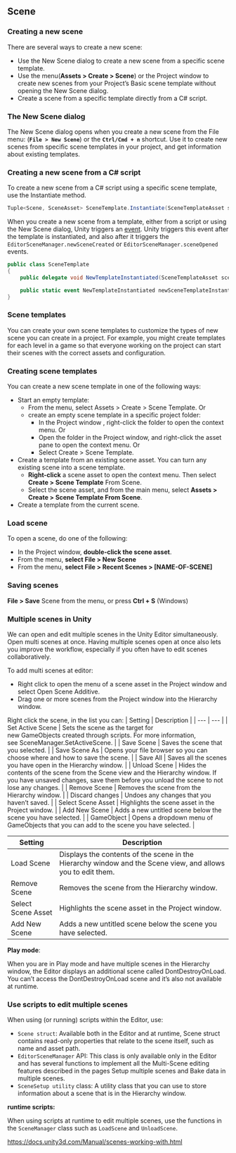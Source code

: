 ## Scene

### Creating a new scene
There are several ways to create a new scene:

- Use the New Scene dialog to create a new scene from a specific scene template.
- Use the menu(**Assets > Create > Scene**)  or the Project window to create new scenes from your Project’s Basic scene template without opening the New Scene dialog.
- Create a scene from a specific template directly from a C# script.


### The New Scene dialog
The New Scene dialog opens when you create a new scene from the File menu: (**`File > New Scene`**) or the **`Ctrl/Cmd + n`** shortcut. Use it to create new scenes from specific scene templates in your project, and get information about existing templates.


### Creating a new scene from a C# script

To create a new scene from a C# script using a specific scene template, use the Instantiate method.

```cs
Tuple<Scene, SceneAsset> SceneTemplate.Instantiate(SceneTemplateAsset sceneTemplate, bool loadAdditively, string newSceneOutputPath = null);
```

When you create a new scene from a template, either from a script or using the New Scene dialog, Unity triggers an [event](./https://docs.unity3d.com/ScriptReference/SceneTemplate.SceneTemplateService.html). Unity triggers this event after the template is instantiated, and also after it triggers the `EditorSceneManager.newSceneCreated` or `EditorSceneManager.sceneOpened` events.

```cs
public class SceneTemplate
{
    public delegate void NewTemplateInstantiated(SceneTemplateAsset sceneTemplateAsset, Scene scene, SceneAsset sceneAsset, bool additiveLoad);

    public static event NewTemplateInstantiated newSceneTemplateInstantiated;
}
```
### Scene templates
You can create your own scene templates to customize the types of new scene you can create in a project. For example, you might create templates for each level in a game so that everyone working on the project can start their scenes with the correct assets and configuration.

### Creating scene templates
You can create a new scene template in one of the following ways:

- Start an empty template:
  - From the menu, select Assets > Create > Scene Template. Or
  - create an empty scene template in a specific project folder:
    - In the Project window , right-click the folder to open the context menu. Or
    - Open the folder in the Project window, and right-click the asset pane to open the context menu. Or
    - Select Create > Scene Template.
- Create a template from an existing scene asset.
  You can turn any existing scene into a scene template.
  - **Right-click** a scene asset to open the context menu. Then select **Create > Scene Template** From Scene.
  - Select the scene asset, and from the main menu, select **Assets > Create > Scene Template From Scene**.
- Create a template from the current scene.


### Load scene
To open a scene, do one of the following:

- In the Project window, **double-click the scene asset**.
- From the menu, **select File > New Scene**
- From the menu, **select File > Recent Scenes > [NAME-OF-SCENE]**

### Saving scenes
**File > Save** Scene from the menu, or press **Ctrl + S** (Windows)

### Multiple scenes in Unity
We can open and edit multiple scenes in the Unity Editor simultaneously. Open multi scenes at once.
Having multiple scenes open at once also lets you improve the workflow, especially if you often have to edit scenes collaboratively.

To add multi scenes at editor: 

- Right click to open the menu of a scene asset in the Project window and select Open Scene Additive.
- Drag one or more scenes from the Project window into the Hierarchy window.

Right click the scene, in the list you can:
| Setting | Description |
| --- | --- |
| Set Active Scene | Sets the scene as the target for new GameObjects created through scripts. For more information, see SceneManager.SetActiveScene. |
| Save Scene | Saves the scene that you selected. |
| Save Scene As | Opens your file browser so you can choose where and how to save the scene. |
| Save All | Saves all the scenes you have open in the Hierarchy window. |
| Unload Scene | Hides the contents of the scene from the Scene view and the Hierarchy window. If you have unsaved changes, save them before you unload the scene to not lose any changes. |
| Remove Scene | Removes the scene from the Hierarchy window. |
| Discard changes | Undoes any changes that you haven’t saved. |
| Select Scene Asset | Highlights the scene asset in the Project window. |
| Add New Scene | Adds a new untitled scene below the scene you have selected. |
| GameObject | Opens a dropdown menu of GameObjects that you can add to the scene you have selected. |

| Setting | Description |
| --- | --- |
| Load Scene | Displays the contents of the scene in the Hierarchy window and the Scene view, and allows you to edit them. |
| Remove Scene | Removes the scene from the Hierarchy window. |
| Select Scene Asset | Highlights the scene asset in the Project window. |
| Add New Scene | Adds a new untitled scene below the scene you have selected. |

**Play mode**:

When you are in Play mode and have multiple scenes in the Hierarchy window, the Editor displays an additional scene called DontDestroyOnLoad. You can’t access the DontDestroyOnLoad scene and it’s also not available at runtime.

### Use scripts to edit multiple scenes

When using (or running) scripts within the Editor, use:

- `Scene struct`: Available both in the Editor and at runtime, Scene struct contains read-only properties that relate to the scene itself, such as name and asset path.
- `EditorSceneManager` API: This class is only available only in the Editor and has several functions to implement all the Multi-Scene editing features described in the pages Setup multiple scenes and Bake data in multiple scenes.
- `SceneSetup utility` class: A utility class that you can use to store information about a scene that is in the Hierarchy window.


**runtime scripts:**

When using scripts at runtime to edit multiple scenes, use the functions in the `SceneManager` class such as `LoadScene` and `UnloadScene`.



https://docs.unity3d.com/Manual/scenes-working-with.html

